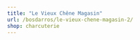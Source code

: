 ```yaml
---
title: "Le Vieux Chêne Magasin"
url: /bosdarros/le-vieux-chene-magasin-2/
shop: charcuterie
---
```

